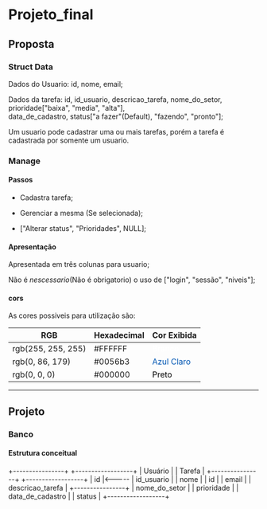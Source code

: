 # Projeto_final

## Proposta
### Struct Data

Dados do Usuario: id, nome, email;

Dados da tarefa: id, id_usuario, descricao_tarefa, nome_do_setor, prioridade["baixa", "media", "alta"], \
    data_de_cadastro, status["a fazer"(Default), "fazendo", "pronto"];

Um usuario pode cadastrar uma ou mais tarefas, porém a tarefa é cadastrada por somente um usuario.


### Manage

#### Passos

- Cadastra tarefa;

- Gerenciar a mesma (Se selecionada);

- ["Alterar status", "Prioridades", NULL];

#### Apresentação

Apresentada em três colunas para usuario;

Não é *nescessario*(Não é obrigatorio) o uso de ["login", "sessão", "niveis"];

#### cors

As cores possiveis para utilização são:

| RGB             | Hexadecimal | Cor Exibida   |
|-----------------|-------------|---------------|
| rgb(255, 255, 255) | #FFFFFF     | <span style="color: #FFFFFF;">Branco</span> |
| rgb(0, 86, 179)   | #0056b3     | <span style="color: #0056b3;">Azul Claro</span> |
| rgb(0, 0, 0)      | #000000     | <span style="color: #000000;">Preto</span> |

---

## Projeto

### Banco

#### Estrutura conceitual

+----------------+       +------------------+
|    Usuário     |       |     Tarefa       |
+----------------+       +------------------+
| id             |<----- | id_usuario       |
| nome           |       | id               |
| email          |       | descricao_tarefa |
+----------------+       | nome_do_setor    |
                         | prioridade       |
                         | data_de_cadastro |
                         | status           |
                         +------------------+

